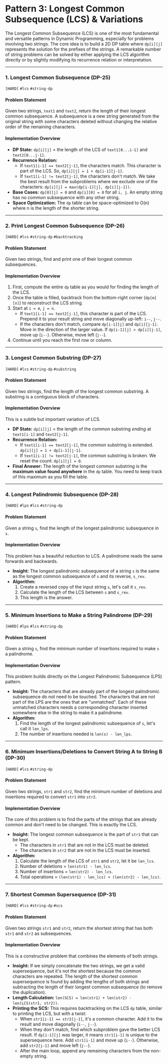 # Pattern 3: Longest Common Subsequence (LCS) & Variations

The Longest Common Subsequence (LCS) is one of the most fundamental and versatile patterns in Dynamic Programming, especially for problems involving two strings. The core idea is to build a 2D DP table where `dp[i][j]` represents the solution for the prefixes of the strings. A remarkable number of string problems can be solved by either applying the LCS algorithm directly or by slightly modifying its recurrence relation or interpretation.

---

### 1. Longest Common Subsequence (DP-25)
`[HARD]` `#lcs` `#string-dp`

#### Problem Statement
Given two strings, `text1` and `text2`, return the length of their longest common subsequence. A subsequence is a new string generated from the original string with some characters deleted without changing the relative order of the remaining characters.

#### Implementation Overview
-   **DP State:** `dp[i][j]` = the length of the LCS of `text1[0...i-1]` and `text2[0...j-1]`.
-   **Recurrence Relation:**
    -   If `text1[i-1] == text2[j-1]`, the characters match. This character is part of the LCS. So, `dp[i][j] = 1 + dp[i-1][j-1]`.
    -   If `text1[i-1] != text2[j-1]`, the characters don't match. We take the best result from the subproblems where we exclude one of the characters: `dp[i][j] = max(dp[i-1][j], dp[i][j-1])`.
-   **Base Cases:** `dp[0][j] = 0` and `dp[i][0] = 0` for all `i, j`. An empty string has no common subsequence with any other string.
-   **Space Optimization:** The `dp` table can be space-optimized to O(n) where n is the length of the shorter string.

---

### 2. Print Longest Common Subsequence (DP-26)
`[HARD]` `#lcs` `#string-dp` `#backtracking`

#### Problem Statement
Given two strings, find and print one of their longest common subsequences.

#### Implementation Overview
1.  First, compute the entire `dp` table as you would for finding the length of the LCS.
2.  Once the table is filled, backtrack from the bottom-right corner (`dp[m][n]`) to reconstruct the LCS string.
3.  Start at `i = m`, `j = n`.
    -   If `text1[i-1] == text2[j-1]`, this character is part of the LCS. Prepend it to your result string and move diagonally up-left: `i--`, `j--`.
    -   If the characters don't match, compare `dp[i-1][j]` and `dp[i][j-1]`. Move in the direction of the larger value. If `dp[i-1][j] > dp[i][j-1]`, move up (`i--`). Otherwise, move left (`j--`).
4.  Continue until you reach the first row or column.

---

### 3. Longest Common Substring (DP-27)
`[HARD]` `#lcs` `#string-dp` `#substring`

#### Problem Statement
Given two strings, find the length of the longest common substring. A substring is a contiguous block of characters.

#### Implementation Overview
This is a subtle but important variation of LCS.
-   **DP State:** `dp[i][j]` = the length of the common substring *ending* at `text1[i-1]` and `text2[j-1]`.
-   **Recurrence Relation:**
    -   If `text1[i-1] == text2[j-1]`, the common substring is extended. `dp[i][j] = 1 + dp[i-1][j-1]`.
    -   If `text1[i-1] != text2[j-1]`, the common substring is broken. We reset the count: `dp[i][j] = 0`.
-   **Final Answer:** The length of the longest common substring is the **maximum value found anywhere** in the `dp` table. You need to keep track of this maximum as you fill the table.

---

### 4. Longest Palindromic Subsequence (DP-28)
`[HARD]` `#lps` `#lcs` `#string-dp`

#### Problem Statement
Given a string `s`, find the length of the longest palindromic subsequence in `s`.

#### Implementation Overview
This problem has a beautiful reduction to LCS. A palindrome reads the same forwards and backwards.
-   **Insight:** The longest palindromic subsequence of a string `s` is the same as the longest common subsequence of `s` and its reverse, `s_rev`.
-   **Algorithm:**
    1.  Create a reversed copy of the input string `s`, let's call it `s_rev`.
    2.  Calculate the length of the LCS between `s` and `s_rev`.
    3.  This length is the answer.

---

### 5. Minimum Insertions to Make a String Palindrome (DP-29)
`[HARD]` `#lps` `#lcs` `#string-dp`

#### Problem Statement
Given a string `s`, find the minimum number of insertions required to make `s` a palindrome.

#### Implementation Overview
This problem builds directly on the Longest Palindromic Subsequence (LPS) pattern.
-   **Insight:** The characters that are already part of the longest palindromic subsequence do not need to be touched. The characters that are *not* part of the LPS are the ones that are "unmatched". Each of these unmatched characters needs a corresponding character inserted somewhere else in the string to make it a palindrome.
-   **Algorithm:**
    1.  Find the length of the longest palindromic subsequence of `s`, let's call it `len_lps`.
    2.  The number of insertions needed is `len(s) - len_lps`.

---

### 6. Minimum Insertions/Deletions to Convert String A to String B (DP-30)
`[HARD]` `#lcs` `#string-dp`

#### Problem Statement
Given two strings, `str1` and `str2`, find the minimum number of deletions and insertions required to convert `str1` into `str2`.

#### Implementation Overview
The core of this problem is to find the parts of the strings that are already common and don't need to be changed. This is exactly the LCS.
-   **Insight:** The longest common subsequence is the part of `str1` that can be kept.
    -   The characters in `str1` that are not in the LCS must be deleted.
    -   The characters in `str2` that are not in the LCS must be inserted.
-   **Algorithm:**
    1.  Calculate the length of the LCS of `str1` and `str2`, let it be `len_lcs`.
    2.  Number of deletions = `len(str1) - len_lcs`.
    3.  Number of insertions = `len(str2) - len_lcs`.
    4.  Total operations = `(len(str1) - len_lcs) + (len(str2) - len_lcs)`.

---

### 7. Shortest Common Supersequence (DP-31)
`[HARD]` `#lcs` `#string-dp` `#scs`

#### Problem Statement
Given two strings `str1` and `str2`, return the shortest string that has both `str1` and `str2` as subsequences.

#### Implementation Overview
This is a constructive problem that combines the elements of both strings.
-   **Insight:** If we simply concatenate the two strings, we get a valid supersequence, but it's not the shortest because the common characters are repeated. The length of the shortest common supersequence is found by adding the lengths of both strings and subtracting the length of their longest common subsequence (to remove the duplication).
-   **Length Calculation:** `len(SCS) = len(str1) + len(str2) - len(LCS(str1, str2))`.
-   **Printing the SCS:** This requires backtracking on the LCS `dp` table, similar to printing the LCS, but with a twist:
    -   When `str1[i-1] == str2[j-1]`, it's a common character. Add it to the result and move diagonally (`i--`, `j--`).
    -   When they don't match, find which subproblem gave the better LCS result. If `dp[i-1][j]` was larger, it means `str1[i-1]` is unique to the supersequence here. Add `str1[i-1]` and move up (`i--`). Otherwise, add `str2[j-1]` and move left (`j--`).
    -   After the main loop, append any remaining characters from the non-empty string.
